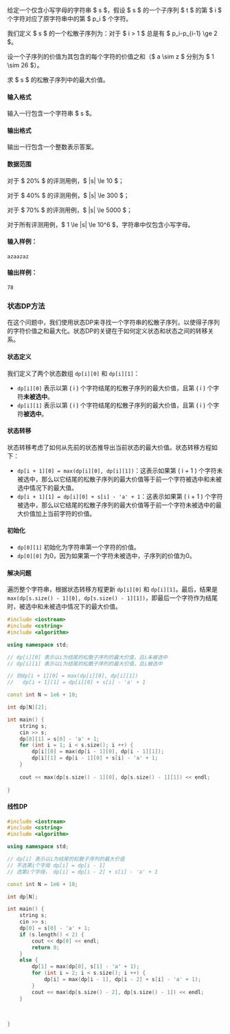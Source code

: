 给定一个仅含小写字母的字符串 $ s $，假设 $ s $ 的一个子序列 $ t $ 的第 $ i $ 个字符对应了原字符串中的第 $ p_i $ 个字符。

我们定义 $ s $ 的一个松散子序列为：对于 $ i > 1 $ 总是有 $ p_i-p_{i-1} \ge 2 $。

设一个子序列的价值为其包含的每个字符的价值之和（$ a \sim z $ 分别为 $ 1 \sim 26 $）。

求 $ s $ 的松散子序列中的最大价值。

#### 输入格式

输入一行包含一个字符串 $ s $。

#### 输出格式

输出一行包含一个整数表示答案。

#### 数据范围

对于 $ 20\% $ 的评测用例，$ |s| \le 10 $；  

对于 $ 40\% $ 的评测用例，$ |s| \le 300 $；  

对于 $ 70\% $ 的评测用例，$ |s| \le 5000 $；  

对于所有评测用例，$ 1 \le |s| \le 10^6 $，字符串中仅包含小写字母。

#### 输入样例：

```nginx
azaazaz
```

#### 输出样例：

```
78
```



### 状态DP方法

在这个问题中，我们使用状态DP来寻找一个字符串的松散子序列，以使得子序列的字符价值之和最大化。状态DP的关键在于如何定义状态和状态之间的转移关系。

#### 状态定义
我们定义了两个状态数组 `dp[i][0]` 和 `dp[i][1]`：

- `dp[i][0]` 表示以第 \( i \) 个字符结尾的松散子序列的最大价值，且第 \( i \) 个字符**未被选中**。
- `dp[i][1]` 表示以第 \( i \) 个字符结尾的松散子序列的最大价值，且第 \( i \) 个字符**被选中**。

#### 状态转移
状态转移考虑了如何从先前的状态推导出当前状态的最大价值。状态转移方程如下：

- `dp[i + 1][0] = max(dp[i][0], dp[i][1])`：这表示如果第 \( i + 1 \) 个字符未被选中，那么以它结尾的松散子序列的最大价值等于前一个字符被选中和未被选中情况下的最大值。
- `dp[i + 1][1] = dp[i][0] + s[i] - 'a' + 1`：这表示如果第 \( i + 1 \) 个字符被选中，那么以它结尾的松散子序列的最大价值等于前一个字符未被选中的最大价值加上当前字符的价值。

#### 初始化
- `dp[0][1]` 初始化为字符串第一个字符的价值。
- `dp[0][0]` 为0，因为如果第一个字符未被选中，子序列的价值为0。

#### 解决问题
遍历整个字符串，根据状态转移方程更新 `dp[i][0]` 和 `dp[i][1]`。最后，结果是 `max(dp[s.size() - 1][0], dp[s.size() - 1][1])`，即最后一个字符作为结尾时，被选中和未被选中情况下的最大价值。


~~~c++
#include <iostream>
#include <cstring>
#include <algorithm>

using namespace std;

// dp[i][0] 表示以i为结尾的松散子序列的最大价值，且i未被选中 
// dp[i][1] 表示以i为结尾的松散子序列的最大价值，且i被选中

// 则dp[i + 1][0] = max(dp[i][0], dp[i][1])
//   dp[i + 1][1] = dp[i][0] + s[i] - 'a' + 1

const int N = 1e6 + 10;

int dp[N][2];

int main() {
    string s;
    cin >> s;
    dp[0][1] = s[0] - 'a' + 1;
    for (int i = 1; i < s.size(); i ++) {
        dp[i][0] = max(dp[i - 1][0], dp[i - 1][1]);
        dp[i][1] = dp[i - 1][0] + s[i] - 'a' + 1;
    }
    
    cout << max(dp[s.size() - 1][0], dp[s.size() - 1][1]) << endl;
    
}
~~~

#### 线性DP

~~~c++
#include <iostream>
#include <cstring>
#include <algorithm>

using namespace std;

// dp[i] 表示以i为结尾的松散子序列的最大价值
// 不选第i个字母 dp[i] = dp[i - 1]
// 选第i个字母， dp[i] = dp[i - 2] + s[i] - 'a' + 1

const int N = 1e6 + 10;

int dp[N];

int main() {
    string s;
    cin >> s;
    dp[0] = s[0] - 'a' + 1;
    if (s.length() < 2) {
        cout << dp[0] << endl;
        return 0;
    }
    else {
        dp[1] = max(dp[0], s[1] - 'a' + 1);
        for (int i = 2; i < s.size(); i ++) {
            dp[i] = max(dp[i - 1], dp[i - 2] + s[i] - 'a' + 1);
        }
        cout << max(dp[s.size() - 2], dp[s.size() - 1]) << endl;
    }
    
    
    
}
~~~

